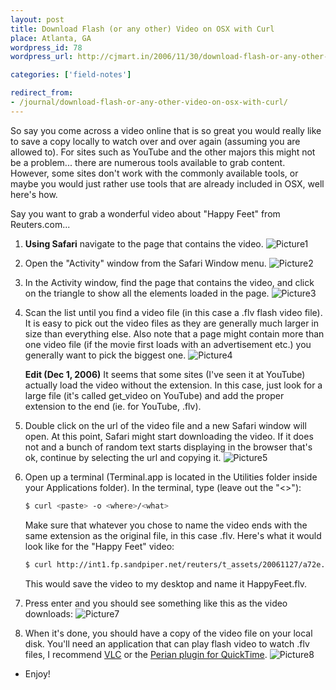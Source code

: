 ```yaml
---
layout: post
title: Download Flash (or any other) Video on OSX with Curl
place: Atlanta, GA
wordpress_id: 78
wordpress_url: http://cjmart.in/2006/11/30/download-flash-or-any-other-video-on-osx-with-curl/

categories: ['field-notes']

redirect_from:
- /journal/download-flash-or-any-other-video-on-osx-with-curl/
---
```


So say you come across a video online that is so great you would really like to save a copy locally to watch over and over again (assuming you are allowed to). For sites such as YouTube and the other majors this might not be a problem... there are numerous tools available to grab content. However, some sites don't work with the commonly available tools, or maybe you would just rather use tools that are already included in OSX, well here's how.

Say you want to grab a wonderful video about "Happy Feet" from Reuters.com...

1. **Using Safari** navigate to the page that contains the video.
   ![Picture1](http://files.cjmart.in/curlVideos/Picture1.png)

2. Open the "Activity" window from the Safari Window menu.
   ![Picture2](http://files.cjmart.in/curlVideos/Picture2.png)

3. In the Activity window, find the page that contains the video, and click on the triangle to show all the elements loaded in the page.
   ![Picture3](http://files.cjmart.in/curlVideos/Picture3.png)

4. Scan the list until you find a video file (in this case a .flv flash video file). It is easy to pick out the video files as they are generally much larger in size than everything else. Also note that a page might contain more than one video file (if the movie first loads with an advertisement etc.) you generally want to pick the biggest one.
   ![Picture4](http://files.cjmart.in/curlVideos/Picture4.png)

   **Edit (Dec 1, 2006)**
   It seems that some sites (I've seen it at YouTube) actually load the video without the extension. In this case, just look for a large file (it's called get_video on YouTube) and add the proper extension to the end (ie. for YouTube, .flv).

5. Double click on the url of the video file and a new Safari window will open. At this point, Safari might start downloading the video. If it does not and a bunch of random text starts displaying in the browser that's ok, continue by selecting the url and copying it.
   ![Picture5](http://files.cjmart.in/curlVideos/Picture5.png)

6. Open up a terminal (Terminal.app is located in the Utilities folder inside your Applications folder). In the terminal, type (leave out the "&lt;&gt;"):
   ```sh
   $ curl <paste> -o <where>/<what>
   ```
   Make sure that whatever you chose to name the video ends with the same extension as the original file, in this case .flv. Here's what it would look like for the "Happy Feet" video:
   ```sh
   $ curl http://int1.fp.sandpiper.net/reuters/t_assets/20061127/a72e...f2943.flv -o ~/Desktop/HappyFeet.flv
   ```
   This would save the video to my desktop and name it HappyFeet.flv.

7. Press enter and you should see something like this as the video downloads:
   ![Picture7](http://files.cjmart.in/curlVideos/Picture7.png)

8. When it's done, you should have a copy of the video file on your local disk. You'll need an application that can play flash video to watch .flv files, I recommend [VLC](http://www.videolan.org/vlc/) or the [Perian plugin for QuickTime](http://perian.org/).
   ![Picture8](http://files.cjmart.in/curlVideos/Picture8.png)

- Enjoy!
